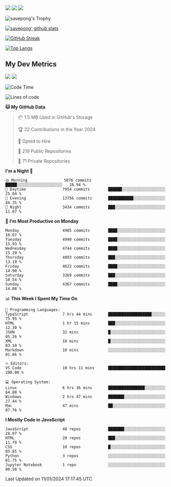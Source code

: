 [<img src="https://img.shields.io/badge/pongsiri.pisutakarathada.com-%230077B5.svg?&style=for-the-badge&color=orange" />](https://pongsiri.pisutakarathada.com)
[<img src="https://img.shields.io/badge/apps.saveworld.co-%230077B5.svg?&style=for-the-badge&color=2aa889" />](https://apps.saveworld.co)
[<img src="https://img.shields.io/badge/linkedin-%230077B5.svg?&style=for-the-badge&logo=linkedin&logoColor=white" />](https://www.linkedin.com/in/savepong)

![savepong's Trophy](https://github-profile-trophy.vercel.app/?username=savepong&theme=flat&rank=SECRET,SSS,SS,S,AAA,AA,A&margin-w=15&no-bg=true&no-frame=true)

[![savepong' github stats](https://github-readme-stats.vercel.app/api?username=savepong&show_icons=true&count_private=true&theme=gotham&hide_border=true&bg_color=00000000&text_color=768390FF)](https://pongsiri.pisutakarathada.com/posts/stats)

[![GitHub Streak](https://github-readme-streak-stats.herokuapp.com?user=savepong&theme=gotham&hide_border=true&background=00000000&dates=768390FF)](https://pongsiri.pisutakarathada.com/posts/stats)

[![Top Langs](https://github-readme-stats.vercel.app/api/top-langs/?username=savepong&layout=compact&langs_count=10&theme=gotham&hide_border=true&bg_color=00000000&text_color=768390FF)](https://pongsiri.pisutakarathada.com/posts/stats)

<!-- [![savepong's wakatime stats](https://github-readme-stats.vercel.app/api/wakatime?username=@savepong&layout=default&theme=gotham&hide_border=true&bg_color=00000000&text_color=768390FF)](https://pongsiri.pisutakarathada.com/posts/stats) -->

## My Dev Metrics

[![](https://komarev.com/ghpvc/?username=savepong&color=blue&label=Profile%20Views)](https://github.com/savepong)
[![](https://img.shields.io/github/followers/savepong?label=GitHub%20Followers)](https://github.com/savepong)

<!--START_SECTION:waka-->
![Code Time](http://img.shields.io/badge/Code%20Time-1%2C417%20hrs%2027%20mins-blue)

![Lines of code](https://img.shields.io/badge/From%20Hello%20World%20I%27ve%20Written-56.7%20million%20lines%20of%20code-blue)

**🐱 My GitHub Data** 

> 📦 1.5 MB Used in GitHub's Storage 
 > 
> 🏆 22 Contributions in the Year 2024
 > 
> 💼 Opted to Hire
 > 
> 📜 219 Public Repositories 
 > 
> 🔑 71 Private Repositories 
 > 
**I'm a Night 🦉** 

```text
🌞 Morning                5876 commits        █████░░░░░░░░░░░░░░░░░░░░   18.94 % 
🌆 Daytime                7954 commits        ██████░░░░░░░░░░░░░░░░░░░   25.64 % 
🌃 Evening                13756 commits       ███████████░░░░░░░░░░░░░░   44.35 % 
🌙 Night                  3434 commits        ███░░░░░░░░░░░░░░░░░░░░░░   11.07 % 
```
📅 **I'm Most Productive on Monday** 

```text
Monday                   4985 commits        ████░░░░░░░░░░░░░░░░░░░░░   16.07 % 
Tuesday                  4940 commits        ████░░░░░░░░░░░░░░░░░░░░░   15.93 % 
Wednesday                4744 commits        ████░░░░░░░░░░░░░░░░░░░░░   15.29 % 
Thursday                 4093 commits        ███░░░░░░░░░░░░░░░░░░░░░░   13.19 % 
Friday                   4622 commits        ████░░░░░░░░░░░░░░░░░░░░░   14.90 % 
Saturday                 3269 commits        ███░░░░░░░░░░░░░░░░░░░░░░   10.54 % 
Sunday                   4367 commits        ████░░░░░░░░░░░░░░░░░░░░░   14.08 % 
```


📊 **This Week I Spent My Time On** 

```text
💬 Programming Languages: 
TypeScript               7 hrs 44 mins       ███████████████████░░░░░░   75.95 % 
HTML                     1 hr 15 mins        ███░░░░░░░░░░░░░░░░░░░░░░   12.30 % 
JSON                     32 mins             █░░░░░░░░░░░░░░░░░░░░░░░░   05.26 % 
XML                      18 mins             █░░░░░░░░░░░░░░░░░░░░░░░░   03.10 % 
Markdown                 10 mins             ░░░░░░░░░░░░░░░░░░░░░░░░░   01.66 % 

🔥 Editors: 
VS Code                  10 hrs 11 mins      █████████████████████████   100.00 % 

💻 Operating System: 
Linux                    6 hrs 36 mins       ████████████████░░░░░░░░░   64.80 % 
Windows                  2 hrs 47 mins       ███████░░░░░░░░░░░░░░░░░░   27.44 % 
Mac                      47 mins             ██░░░░░░░░░░░░░░░░░░░░░░░   07.76 % 
```

**I Mostly Code in JavaScript** 

```text
JavaScript               48 repos            ███████░░░░░░░░░░░░░░░░░░   28.07 % 
HTML                     20 repos            ███░░░░░░░░░░░░░░░░░░░░░░   11.70 % 
CSS                      10 repos            █░░░░░░░░░░░░░░░░░░░░░░░░   05.85 % 
Python                   3 repos             ░░░░░░░░░░░░░░░░░░░░░░░░░   01.75 % 
Jupyter Notebook         1 repo              ░░░░░░░░░░░░░░░░░░░░░░░░░   00.58 % 
```




 Last Updated on 11/01/2024 17:17:45 UTC
<!--END_SECTION:waka-->

<!--
**savepong/savepong** is a ✨ _special_ ✨ repository because its `README.md` (this file) appears on your GitHub profile.

Here are some ideas to get you started:

- 🔭 I’m currently working on WebComponents and TypeScript.
- 🌱 I’m currently learning ...
- 👯 I’m looking to collaborate on ...
- 🤔 I’m looking for help with ...
- 💬 Ask me about ...
- 📫 How to reach me: ...
- 😄 Pronouns: ...
- ⚡ Fun fact: ...
-->
